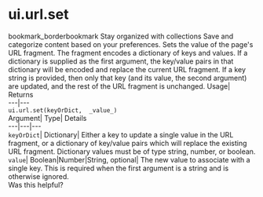  
#  ui.url.set 
bookmark_borderbookmark Stay organized with collections  Save and categorize content based on your preferences.
Sets the value of the page's URL fragment. The fragment encodes a dictionary of keys and values. If a dictionary is supplied as the first argument, the key/value pairs in that dictionary will be encoded and replace the current URL fragment. If a key string is provided, then only that key (and its value, the second argument) are updated, and the rest of the URL fragment is unchanged. 
Usage| Returns  
---|---  
`ui.url.set(keyOrDict,  _value_)`  
Argument|  Type| Details  
---|---|---  
`keyOrDict`| Dictionary| Either a key to update a single value in the URL fragment, or a dictionary of key/value pairs which will replace the existing URL fragment. Dictionary values must be of type string, number, or boolean.  
`value`| Boolean|Number|String, optional| The new value to associate with a single key. This is required when the first argument is a string and is otherwise ignored.  
Was this helpful?
